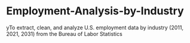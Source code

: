 # Employment-Analysis-by-Industry
yTo extract, clean, and analyze U.S. employment data by industry (2011, 2021, 2031) from the Bureau of Labor Statistics
